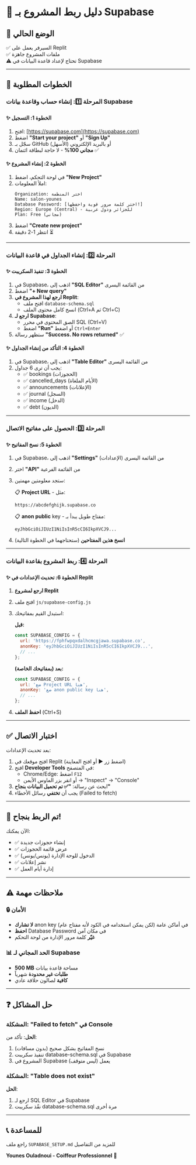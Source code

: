 # 🔗 دليل ربط المشروع بـ Supabase

## 📌 الوضع الحالي
✅ السيرفر يعمل على Replit  
✅ ملفات المشروع جاهزة  
⚠️ تحتاج لإعداد قاعدة البيانات في Supabase

---

## 🚀 الخطوات المطلوبة

### المرحلة 1️⃣: إنشاء حساب وقاعدة بيانات Supabase

#### ✨ الخطوة 1: التسجيل
1. افتح: [https://supabase.com](https://supabase.com)
2. اضغط **"Start your project"** أو **"Sign Up"**
3. سجّل بـ GitHub (الأسهل) أو بالبريد الإلكتروني
4. **مجاني 100%** - لا حاجة لبطاقة ائتمان ✅

#### ✨ الخطوة 2: إنشاء المشروع
1. في لوحة التحكم، اضغط **"New Project"**
2. املأ المعلومات:
   ```
   Organization: اختر المنظمة
   Name: salon-younes
   Database Password: [اختر كلمة مرور قوية واحفظها!]
   Region: Europe (Central) - للجزائر ودول عربية
   Plan: Free (مجاني)
   ```
3. اضغط **"Create new project"**
4. انتظر 1-2 دقيقة ⏳

---

### المرحلة 2️⃣: إنشاء الجداول في قاعدة البيانات

#### ✨ الخطوة 3: تنفيذ السكريبت
1. في Supabase، اذهب إلى **"SQL Editor"** من القائمة اليسرى
2. اضغط **"+ New query"**
3. **ارجع لهذا المشروع في Replit**:
   - افتح ملف `database-schema.sql`
   - انسخ كامل محتوى الملف (Ctrl+A ثم Ctrl+C)
4. **ارجع لـ Supabase**:
   - الصق المحتوى في محرر SQL (Ctrl+V)
   - اضغط **"Run"** أو اضغط `Ctrl+Enter`
5. ستظهر رسالة **"Success. No rows returned"** ✅

#### ✨ الخطوة 4: التأكد من إنشاء الجداول
1. في Supabase، اذهب إلى **"Table Editor"** من القائمة اليسرى
2. يجب أن ترى 6 جداول:
   - ✅ bookings (الحجوزات)
   - ✅ cancelled_days (الأيام الملغاة)
   - ✅ announcements (الإعلانات)
   - ✅ journal (السجل)
   - ✅ income (الدخل)
   - ✅ debt (الديون)

---

### المرحلة 3️⃣: الحصول على مفاتيح الاتصال

#### ✨ الخطوة 5: نسخ المفاتيح
1. في Supabase، اذهب إلى **"Settings"** (الإعدادات) من القائمة اليسرى
2. اختر **"API"** من القائمة الفرعية
3. ستجد معلومتين مهمتين:

   📋 **Project URL** - مثل:
   ```
   https://abcdefghijk.supabase.co
   ```

   📋 **anon public** key - مفتاح طويل يبدأ بـ:
   ```
   eyJhbGciOiJIUzI1NiIsInR5cCI6IkpXVCJ9...
   ```

4. **انسخ هذين المفتاحين** (ستحتاجهما في الخطوة التالية)

---

### المرحلة 4️⃣: ربط المشروع بقاعدة البيانات

#### ✨ الخطوة 6: تحديث الإعدادات في Replit
1. **ارجع لمشروع Replit**
2. افتح ملف `js/supabase-config.js`
3. استبدل القيم بمفاتيحك:

   **قبل:**
   ```javascript
   const SUPABASE_CONFIG = {
     url: 'https://fphfwpqxdalhcmcgjawa.supabase.co',
     anonKey: 'eyJhbGciOiJIUzI1NiIsInR5cCI6IkpXVCJ9...',
     // ...
   };
   ```

   **بعد (بمفاتيحك الخاصة):**
   ```javascript
   const SUPABASE_CONFIG = {
     url: 'ضع Project URL هنا',
     anonKey: 'ضع anon public key هنا',
     // ...
   };
   ```

4. **احفظ الملف** (Ctrl+S)

---

## ✅ اختبار الاتصال

بعد تحديث الإعدادات:

1. افتح موقعك في Replit (اضغط زر ▶️ أو افتح المعاينة)
2. افتح **Developer Tools** في المتصفح:
   - Chrome/Edge: اضغط `F12`
   - أو انقر بزر الماوس الأيمن → "Inspect" → "Console"
3. ابحث عن رسالة: **"✅ تم تحميل البيانات بنجاح"**
4. يجب أن **تختفي** رسائل الأخطاء (Failed to fetch)

---

## 🎉 تم الربط بنجاح!

الآن يمكنك:
- ✅ إنشاء حجوزات جديدة
- ✅ عرض قائمة الحجوزات
- ✅ الدخول للوحة الإدارة (يونس/يونس)
- ✅ نشر إعلانات
- ✅ إدارة أيام العمل

---

## ⚠️ ملاحظات مهمة

### 🔒 الأمان
- **لا تشارك** anon key في أماكن عامة (لكن يمكن استخدامه في الكود لأنه مفتاح عام)
- **احفظ** Database Password في مكان آمن
- **غيّر** كلمة مرور الإدارة من لوحة التحكم

### 📊 الحد المجاني لـ Supabase
- **500 MB** مساحة قاعدة بيانات
- **طلبات غير محدودة** شهرياً
- **كافية** لصالون حلاقة عادي

---

## ❓ حل المشاكل

### المشكلة: "Failed to fetch" في Console
**الحل**: تأكد من:
1. نسخ المفاتيح بشكل صحيح (بدون مسافات)
2. تنفيذ سكريبت database-schema.sql في Supabase
3. المشروع في Supabase يعمل (ليس متوقف)

### المشكلة: "Table does not exist"
**الحل**: 
1. ارجع لـ SQL Editor في Supabase
2. نفّذ سكريبت database-schema.sql مرة أخرى

---

## 📞 للمساعدة
راجع ملف `SUPABASE_SETUP.md` للمزيد من التفاصيل

**Younes Ouladnoui - Coiffeur Professionnel** 💈
